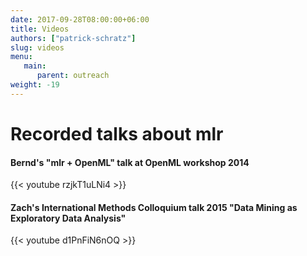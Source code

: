```yaml
---
date: 2017-09-28T08:00:00+06:00
title: Videos
authors: ["patrick-schratz"]
slug: videos
menu:
   main:
      parent: outreach
weight: -19
---
```


# Recorded talks about mlr

#### Bernd's "mlr + OpenML" talk at OpenML workshop 2014

{{< youtube rzjkT1uLNi4 >}}

#### Zach's International Methods Colloquium talk 2015 "Data Mining as Exploratory Data Analysis"

{{< youtube d1PnFiN6nOQ >}}
